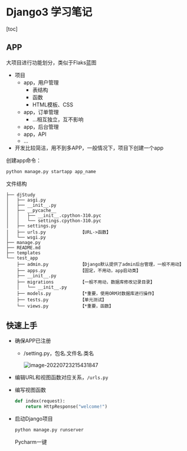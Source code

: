 # Django3 学习笔记

[toc]

## APP

大项目进行功能划分，类似于Flaks蓝图

- 项目
  - app，用户管理
    - 表结构
    - 函数
    - HTML模板、CSS
  - app，订单管理
    - …相互独立，互不影响
  - app，后台管理
  - app，API
  - …
- 开发比较简洁，用不到多APP，一般情况下，项目下创建一个app

创建app命令：

```bash
python manage.py startapp app_name
```



文件结构

```
├── djStudy
│   ├── asgi.py
│   ├── __init__.py
│   ├── __pycache__
│   │   ├── __init__.cpython-310.pyc
│   │   └── settings.cpython-310.pyc
│   ├── settings.py
│   ├── urls.py				【URL->函数】
│   └── wsgi.py
├── manage.py
├── README.md
├── templates
└── test_app
    ├── admin.py			【Django默认提供了admin后台管理，一般不用动】
    ├── apps.py				【固定，不用动，app启动类】
    ├── __init__.py
    ├── migrations			【一般不用动，数据库修改记录目录】
    │   └── __init__.py
    ├── models.py			【*重要，使用ORM对数据库进行操作】
    ├── tests.py			【单元测试】
    └── views.py			【*重要，函数】
```

## 快速上手

- 确保APP已注册

  - /setting.py，包名.文件名.类名

    ![image-20220723215431847](https://img.2fanbaby.cn/img/202207232154951.png)

- 编辑URL和视图函数对应关系，`/urls.py`

- 编写视图函数

  ```python
  def index(request):
      return HttpResponse("welcome!")
  ```

- 启动Django项目

  ```bash
  python manage.py runserver
  ```

  Pycharm一键

